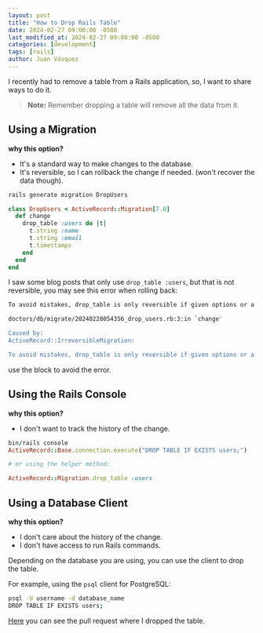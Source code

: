```yaml
---
layout: post
title: "How to Drop Rails Table"
date: 2024-02-27 09:00:00 -0500
last_modified_at: 2024-02-27 09:00:00 -0500
categories: [development]
tags: [rails]
author: Juan Vásquez
---
```


I recently had to remove a table from a Rails application, so, I want to share ways to do it.

> **Note:** Remember dropping a table will remove all the data from it.

## Using a Migration

**why this option?**

- It's a standard way to make changes to the database.
- It's reversible, so I can rollback the change if needed. (won't recover the data though).

```bash
rails generate migration DropUsers
```

```ruby
class DropUsers < ActiveRecord::Migration[7.0]
  def change
    drop_table :users do |t|
      t.string :name
      t.string :email
      t.timestamps
    end
  end
end
```

I saw some blog posts that only use `drop_table :users`, but that is not reversible, you may see this error when rolling back:

```bash
To avoid mistakes, drop_table is only reversible if given options or a block (can be empty).

doctors/db/migrate/20240228054356_drop_users.rb:3:in `change'

Caused by:
ActiveRecord::IrreversibleMigration:

To avoid mistakes, drop_table is only reversible if given options or a block (can be empty).
```

use the block to avoid the error.

## Using the Rails Console

**why this option?**

- I don't want to track the history of the change.

```ruby
bin/rails console
ActiveRecord::Base.connection.execute("DROP TABLE IF EXISTS users;")

# or using the helper method:

ActiveRecord::Migration.drop_table :users
```

## Using a Database Client

**why this option?**

- I don't care about the history of the change.
- I don't have access to run Rails commands.

Depending on the database you are using, you can use the client to drop the table.

For example, using the `psql` client for PostgreSQL:

```bash
psql -U username -d database_name
DROP TABLE IF EXISTS users;
```

[Here](https://github.com/JuanVqz/doctors/pull/466/files#diff-7e80a8047615e45e8edbf2f36d8cd899e929d16711bdeb78e22dbbbc8e2f13e0) you can see the pull request where I dropped the table.
